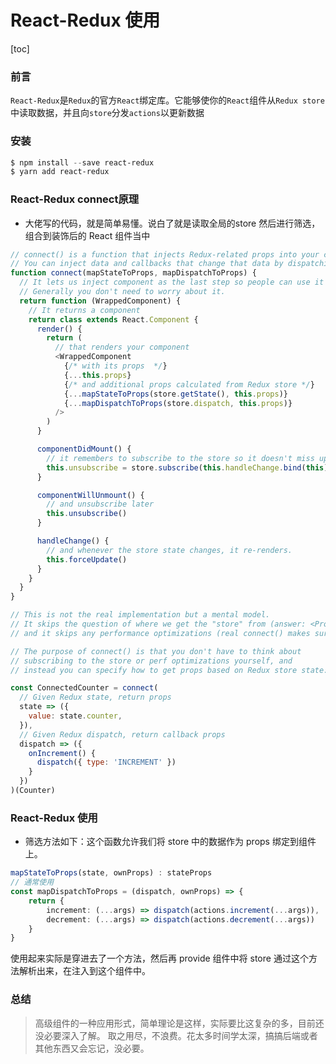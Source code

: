 # React-Redux 使用
[toc]
### 前言
`React-Redux`是`Redux`的官方`React`绑定库。它能够使你的`React`组件从`Redux store`中读取数据，并且向`store`分发`actions`以更新数据

### 安装
```powershell
$ npm install --save react-redux
$ yarn add react-redux
```

### React-Redux connect原理
* 大佬写的代码，就是简单易懂。说白了就是读取全局的store 然后进行筛选，组合到装饰后的 React 组件当中
```js
// connect() is a function that injects Redux-related props into your component.
// You can inject data and callbacks that change that data by dispatching actions.
function connect(mapStateToProps, mapDispatchToProps) {
  // It lets us inject component as the last step so people can use it as a decorator.
  // Generally you don't need to worry about it.
  return function (WrappedComponent) {
    // It returns a component
    return class extends React.Component {
      render() {
        return (
          // that renders your component
          <WrappedComponent
            {/* with its props  */}
            {...this.props}
            {/* and additional props calculated from Redux store */}
            {...mapStateToProps(store.getState(), this.props)}
            {...mapDispatchToProps(store.dispatch, this.props)}
          />
        )
      }

      componentDidMount() {
        // it remembers to subscribe to the store so it doesn't miss updates
        this.unsubscribe = store.subscribe(this.handleChange.bind(this))
      }

      componentWillUnmount() {
        // and unsubscribe later
        this.unsubscribe()
      }

      handleChange() {
        // and whenever the store state changes, it re-renders.
        this.forceUpdate()
      }
    }
  }
}

// This is not the real implementation but a mental model.
// It skips the question of where we get the "store" from (answer: <Provider> puts it in React context)
// and it skips any performance optimizations (real connect() makes sure we don't re-render in vain).

// The purpose of connect() is that you don't have to think about
// subscribing to the store or perf optimizations yourself, and
// instead you can specify how to get props based on Redux store state:

const ConnectedCounter = connect(
  // Given Redux state, return props
  state => ({
    value: state.counter,
  }),
  // Given Redux dispatch, return callback props
  dispatch => ({
    onIncrement() {
      dispatch({ type: 'INCREMENT' })
    }
  })
)(Counter)
```

### React-Redux 使用
* 筛选方法如下：这个函数允许我们将 store 中的数据作为 props 绑定到组件上。
```ts
mapStateToProps(state, ownProps) : stateProps
// 通常使用
const mapDispatchToProps = (dispatch, ownProps) => {
    return {
        increment: (...args) => dispatch(actions.increment(...args)),
        decrement: (...args) => dispatch(actions.decrement(...args))
    }
}
```
使用起来实际是穿进去了一个方法，然后再 provide 组件中将 store 通过这个方法解析出来，在注入到这个组件中。
### 总结
> 高级组件的一种应用形式，简单理论是这样，实际要比这复杂的多，目前还没必要深入了解。
> 取之用尽，不浪费。花太多时间学太深，搞搞后端或者其他东西又会忘记，没必要。
